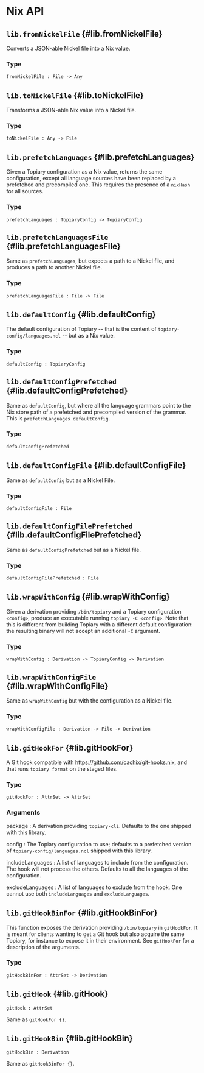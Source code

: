 # Nix API

<!-- This file is generated by bin/generate-nix-documentation.sh
     from documentation in Nix source files. Modify the script or
     the source files instead. -->




## `lib.fromNickelFile` {#lib.fromNickelFile}

Converts a JSON-able Nickel file into a Nix value.

### Type

```
fromNickelFile : File -> Any
```

## `lib.toNickelFile` {#lib.toNickelFile}

Transforms a JSON-able Nix value into a Nickel file.

### Type

```
toNickelFile : Any -> File
```



## `lib.prefetchLanguages` {#lib.prefetchLanguages}

Given a Topiary configuration as a Nix value, returns the same
configuration, except all language sources have been replaced by a
prefetched and precompiled one. This requires the presence of a `nixHash`
for all sources.

### Type

```
prefetchLanguages : TopiaryConfig -> TopiaryConfig
```

## `lib.prefetchLanguagesFile` {#lib.prefetchLanguagesFile}

Same as `prefetchLanguages`, but expects a path to a Nickel file, and
produces a path to another Nickel file.

### Type

```
prefetchLanguagesFile : File -> File
```



## `lib.defaultConfig` {#lib.defaultConfig}

The default configuration of Topiary -- that is the content of
`topiary-config/languages.ncl` -- but as a Nix value.

### Type

```
defaultConfig : TopiaryConfig
```

## `lib.defaultConfigPrefetched` {#lib.defaultConfigPrefetched}

Same as `defaultConfig`, but where all the language grammars point to the
Nix store path of a prefetched and precompiled version of the grammar. This
is `prefetchLanguages defaultConfig`.

### Type

```
defaultConfigPrefetched
```

## `lib.defaultConfigFile` {#lib.defaultConfigFile}

Same as `defaultConfig` but as a Nickel File.

### Type

```
defaultConfigFile : File
```

## `lib.defaultConfigFilePrefetched` {#lib.defaultConfigFilePrefetched}

Same as `defaultConfigPrefetched` but as a Nickel file.

### Type

```
defaultConfigFilePrefetched : File
```

## `lib.wrapWithConfig` {#lib.wrapWithConfig}

Given a derivation providing `/bin/topiary` and a Topiary configuration
`<config>`, produce an executable running `topiary -C <config>`.
Note that this is different from building Topiary with a different default
configuration: the resulting binary will not accept an additional `-C`
argument.

### Type

```
wrapWithConfig : Derivation -> TopiaryConfig -> Derivation
```

## `lib.wrapWithConfigFile` {#lib.wrapWithConfigFile}

Same as `wrapWithConfig` but with the configuration as a Nickel file.

### Type

```
wrapWithConfigFile : Derivation -> File -> Derivation
```





## `lib.gitHookFor` {#lib.gitHookFor}

A Git hook compatible with https://github.com/cachix/git-hooks.nix, and that
runs `topiary format` on the staged files.

### Type

```
gitHookFor : AttrSet -> AttrSet
```

### Arguments

package
: A derivation providing `topiary-cli`. Defaults to the one shipped with
  this library.

config
: The Topiary configuration to use; defaults to a prefetched version of
  `topiary-config/languages.ncl` shipped with this library.

includeLanguages
: A list of languages to include from the configuration. The hook will not
  process the others. Defaults to all the languages of the configuration.

excludeLanguages
: A list of languages to exclude from the hook. One cannot use both
  `includeLanguages` and `excludeLanguages`.

## `lib.gitHookBinFor` {#lib.gitHookBinFor}

This function exposes the derivation providing `/bin/topiary` in `gitHookFor`.
It is meant for clients wanting to get a Git hook but also acquire the same
Topiary, for instance to expose it in their environment. See `gitHookFor` for a
description of the arguments.

### Type

```
gitHookBinFor : AttrSet -> Derivation
```

## `lib.gitHook` {#lib.gitHook}

```
gitHook : AttrSet
```

Same as `gitHookFor {}`.

## `lib.gitHookBin` {#lib.gitHookBin}

```
gitHookBin : Derivation
```

Same as `gitHookBinFor {}`.
